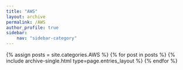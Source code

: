 ```yaml
---
title: "AWS"
layout: archive
permalink: /AWS
author_profile: true
sidebar:
    nav: "sidebar-category"
---
```



{% assign posts = site.categories.AWS %}
{% for post in posts %} {% include archive-single.html type=page.entries_layout %} {% endfor %}